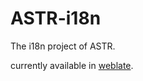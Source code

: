 # ASTR-i18n

The i18n project of ASTR.

currently available in [weblate](https://hosted.weblate.org/projects/astr-i18n/).
